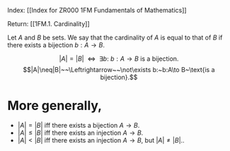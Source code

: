 Index: [[Index for ZR000 1FM Fundamentals of Mathematics]]

Return: [[1FM.1. Cardinality]]

Let $A$ and $B$ be sets. We say that the cardinality of $A$ is equal to that of $B$ if there exists a bijection $b:A\to B$.

$$|A|=|B|~~\Leftrightarrow~~\exists b:~b:A\to B~\text{is a bijection}.$$
$$|A|\neq|B|~~\Leftrightarrow~~\not\exists b:~b:A\to B~\text{is a bijection}.$$

# More generally,

* $|A|=|B|$ iff there exists a bijection $A\to B$.
* $|A|\leq |B|$ iff there exists an injection $A\to B$.
* $|A|< |B|$ iff there exists an injection $A\to B$, but $|A|\neq|B|$..